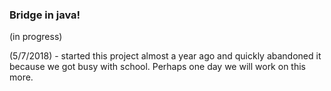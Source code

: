 ### Bridge in java!  
(in progress)

(5/7/2018) - started this project almost a year ago and quickly abandoned it because we got busy with school. Perhaps one day we will work on this more. 
